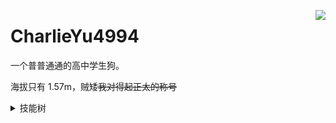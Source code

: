 <a href="#"><img justify="center" align="right" src="https://github-readme-stats.vercel.app/api?username=CharlieYu4994&show_icons=true&include_all_commits=true" /></a>

# CharlieYu4994
一个普普通通的高中学生狗。

海拔只有 1.57m，贼矮~~我对得起正太的称号~~

<details>
  <summary>技能树</summary>

**语言（都比较菜）**
+ C/C++
+ Golang
+ Python
+ HTML5
+ CSS3

**硬件类**
+ PCB 设计

~~**生活技能专精**~~
+ ~~编制~~
+ ~~缝纫~~
+ ~~做饭~~
+ ~~维修家电~~

</details>

